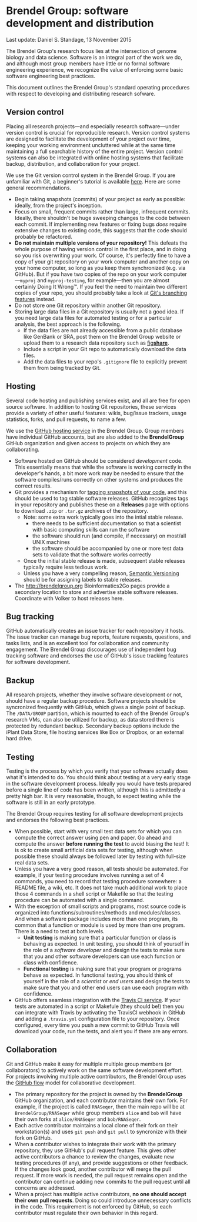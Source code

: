 # Brendel Group: software development and distribution
Last update: Daniel S. Standage, 13 November 2015

The Brendel Group's research focus lies at the intersection of genome biology and data science.
Software is an integral part of the work we do, and although most group members have little or no formal software engineering experience, we recognize the value of enforcing some basic software engineering best practices.

This document outlines the Brendel Group's standard operating procedures with respect to developing and distributing research sofware.

## Version control

Placing all research projects—and especially research software—under version control is crucial for reproducible research.
Version control systems are designed to facilitate the development of your project over time, keeping your working environment uncluttered while at the same time maintaining a full searchable history of the entire project.
Version control systems can also be integrated with online hosting systems that facilitate backup, distribution, and collaboration for your project.

We use the Git version control system in the Brendel Group.
If you are unfamiliar with Git, a beginner's tutorial is available [here](https://try.github.io).
Here are some general recommendations.

- Begin taking snapshots (commits) of your project as early as possible: ideally, from the project's inception.
- Focus on small, frequent commits rather than large, infrequent commits. Ideally, there shouldn't be huge sweeping changes to the code between each commit. If implementing new features or fixing bugs *does* require extensive changes to existing code, this suggests that the code should probably be refactored.
- **Do not maintain multiple versions of your repository!** This defeats the whole purpose of having version control in the first place, and in doing so you risk overwriting your work. Of course, it's perfectly fine to have a copy of your git repository on your work computer and another copy on your home computer, so long as you keep them synchronized (e.g. via GitHub). But if you have two copies of the repo on your work computer—``myproj`` and ``myproj-testing``, for example—then you are almost certainly Doing It Wrong™. If you feel the need to maintain two different copies of your repo, you should probably take a look at [Git's branching features](http://git-scm.com/book/en/Git-Branching-Basic-Branching-and-Merging) instead.
- Do not store one Git repository within another Git repository.
- Storing large data files in a Git repository is usually not a good idea. If you need large data files for automated testing or for a particular analysis, the best approach is the following.
    - If the data files are not already accessible from a public database like GenBank or SRA, post them on the Brendel Group website or upload them to a research data repository such as [fig<b>share</b>](http://figshare.com/).
    - Include a script in your Git repo to automatically download the data files.
    - Add the data files to your repo's ``.gitignore`` file to explicitly prevent them from being tracked by Git.

## Hosting

Several code hosting and publishing services exist, and all are free for open source software.
In addition to hosting Git repositories, these services provide a variety of other useful features: wikis, bug/issue trackers, usage statistics, forks, and pull requests, to name a few.

We use the [GitHub hosting service](http://github.com) in the Brendel Group.
Group members have individual GitHub accounts, but are also added to the **BrendelGroup** GitHub organization and given access to projects on which they are collaborating.

- Software hosted on GitHub should be considered *development* code. This essentially means that while the software is working correctly in the developer's hands, a bit more work may be needed to ensure that the software compiles/runs correctly on other systems and produces the correct results.
- Git provides a mechanism for [tagging snapshots of your code](https://git-scm.com/book/en/v2/Git-Basics-Tagging), and this should be used to tag stable software releases. GitHub recognizes tags in your repository and publishes these on a **Releases** page with options to download `.zip` or `.tar.gz` archives of the repository.
    - Note: some extra work typically goes into the intial stable release.
        - there needs to be sufficient documentation so that a scientist with basic computing skills can run the software
        - the software should run (and compile, if necessary) on most/all UNIX machines
        - the software should be accompanied by one or more test data sets to validate that the software works correctly
    - Once the initial stable release is made, subsequent stable releases typically require less tedious work.
    - Unless you have a very compelling reason, [Semantic Versioning](http://semver.org/) should be for assigning labels to stable releases.
- The http://brendelgroup.org Bioinformatics2Go pages provide a secondary location to store and advertise stable software releases. Coordinate with Volker to host releases here.

## Bug tracking

GitHub automatically creates an issue tracker for each repository it hosts.
The issue tracker can manage bug reports, feature requests, questions, and tasks lists, and is an excellent tool for collaboration and community engagement.
The Brendel Group discourages use of independent bug tracking software and endorses the use of GitHub's issue tracking features for software development.

## Backup

All research projects, whether they involve software development or not, should have a regular backup procedure.
Software projects should be syncronized frequently with GitHub, which gives a single point of backup.
The ``/DATA/GROUP`` partition, which is mounted to each of the Brendel Group's research VMs, can also be utilized for backup, as data stored there is protected by redundant backup.
Secondary backup options include the iPlant Data Store, file hosting services like Box or Dropbox, or an external hard drive.

## Testing

Testing is the process by which you verify that your software actually does what it's intended to do.
You should think about testing at a very early stage in the software development process.
Ideally you would have tests prepared before a single line of code has been written, although this is admittedly a pretty high bar.
It is very reasonable, though, to expect testing while the software is still in an early prototype.

The Brendel Group requires testing for all software development projects and endorses the following best practices.

- When possible, start with very small test data sets for which you can compute the correct answer using pen and paper. Go ahead and compute the answer **before running the test** to avoid biasing the test! It is ok to create small artificial data sets for testing, although when possible these should always be followed later by testing with full-size real data sets.
- Unless you have a very good reason, all tests should be automated. For example, if your testing procedure involves running a set of 4 commands, you need to record that testing procedure somewhere: a README file, a wiki, etc. It does not take much additional work to place those 4 commands in a shell script or Makefile so that the testing procedure can be automated with a single command.
- With the exception of small scripts and programs, most source code is organized into functions/subroutines/methods and  modules/classes. And when a software package includes more than one program, its common that a function or module is used by more than one program. There is a need to test at both levels.
    - **Unit testing** is making sure that a particular function or class is behaving as expected. In unit testing, you should think of yourself in the role of a *software developer* and design the tests to make sure that you and other software developers can use each function or class with confidence.
    - **Functional testing** is making sure that your program or programs behave as expected. In functional testing, you should think of yourself in the role of a *scientist* or *end users* and design the tests to make sure that you and other end users can use each program with confidence.
- GitHub offers seamless integration with the [Travis CI service](https://travis-ci.org/). If your tests are automated in a script or Makefule (they should be!) then you can integrate with Travis by activating the TravisCI webhook in GitHub and adding a ``.travis.yml`` configuration file to your repository. Once configured, every time you push a new commit to GitHub Travis will download your code, run the tests, and alert you if there are any errors.

## Collaboration

Git and GitHub make it easy for multiple multiple group members (or collaborators) to actively work on the same software development effort.
For projects involving multiple active contributors, the Brendel Group uses the [GitHub flow](https://guides.github.com/introduction/flow/index.html) model for collaborative development.

- The primary repository for the project is owned by the **BrendelGroup** GitHub organization, and each contributor maintains their own fork. For example, if the project is called ``RNASeqer``, then the main repo will be at ``BrendelGroup/RNASeqer`` while group members ``alice`` and ``bob`` will have their own forks at ``alice/RNASeqer`` and ``bob/RNASeqer``.
- Each active contributor maintains a local clone of their fork on their workstation(s) and uses ``git push`` and ``git pull`` to syncronize with their fork on GitHub.
- When a contributor wishes to integrate their work with the primary repository, they use GitHub's pull request feature. This gives other active contributors a chance to review the changes, evaluate new testing procedures (if any), and provide suggestions or other feedback. If the changes look good, another contributor will merge the pull request. If more work is needed, the pull request remains open and the contributor can continue adding new commits to the pull request until all concerns are addressed.
- When a project has multiple active contributors, **no one should accept their own pull requests**. Doing so could introduce unnecessary conflicts in the code. This requirement is not enforced by GitHub, so each contributor must regulate their own behavior in this regard.
